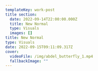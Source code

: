 ```yaml
---
templateKey: work-post
title section:
  date: 2022-09-14T22:00:00.000Z
  title: New Normal
  type: Visuals
  images: []
title: New Normal
type: Visuals
date: 2022-09-15T09:11:09.317Z
cover:
  videoFile: /img/abdel_butterfly_1.mp4
  fallbackImage: ""
---
```

